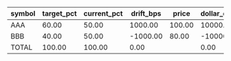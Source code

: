 | symbol | target_pct | current_pct | drift_bps | price | dollar_delta | share_delta | side | est_notional |
| --- | --- | --- | --- | --- | --- | --- | --- | --- |
| AAA | 60.00 | 50.00 | 1000.00 | 100.00 | 10000.00 | 100.0000 | BUY | 10000.00 |
| BBB | 40.00 | 50.00 | -1000.00 | 80.00 | -10000.00 | -125.0000 | SELL | -10000.00 |
| TOTAL | 100.00 | 100.00 | 0.00 |  | 0.00 |  |  | 0.00 |
